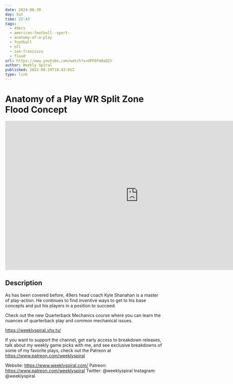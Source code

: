 ```yaml
---
date: 2024-06-30
day: Sun
time: 22:43
tags:
  - 49ers
  - american-football--sport-
  - anatomy-of-a-play
  - football
  - nfl
  - san-francisco
  - flood
url: https://www.youtube.com/watch?v=UPF6Fm0xD2Y
author: Weekly Spiral
published: 2022-08-29T18:42:01Z
type: link
---
```

# Anatomy of a Play WR Split Zone Flood Concept

<iframe width="854" height="480" src="https://www.youtube.com/embed/UPF6Fm0xD2Y" frameborder="0" allowfullscreen></iframe>

## Description
As has been covered before, 49ers head coach Kyle Shanahan is a master of play-action. He continues to find inventive ways to get to his base concepts and put his players in a position to succeed.

Check out the new Quarterback Mechanics course where you can learn the nuances of quarterback play and common mechanical issues.

https://weeklyspiral.vhx.tv/

If you want to support the channel, get early access to breakdown releases, talk about my weekly game picks with me, and see exclusive breakdowns of some of my favorite plays, check out the Patreon at https://www.patreon.com/weeklyspiral 

Website: https://www.weeklyspiral.com/ 
Patreon: https://www.patreon.com/weeklyspiral 
Twitter: @weeklyspiral 
Instagram: @weeklyspiral